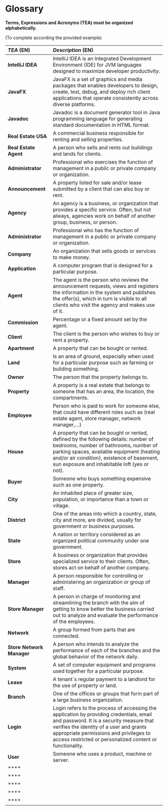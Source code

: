 # Glossary

**Terms, Expressions and Acronyms (TEA) must be organized alphabetically.**

(To complete according the provided example)

| **_TEA_** (EN)                                 | **_Description_** (EN)                                                                                                                                                                                                                                                                |                                       
|:-----------------------------------------------|:--------------------------------------------------------------------------------------------------------------------------------------------------------------------------------------------------------------------------------------------------------------------------------------|
| **IntelliJ IDEA**                              | IntelliJ IDEA is an Integrated Development Environment (IDE) for JVM languages designed to maximize developer productivity.                                                                                                                                                           |
| **JavaFX**                                     | JavaFX is a set of graphics and media packages that enables developers to design, create, test, debug, and deploy rich client applications that operate consistently across diverse platforms.                                                                                        |
| **Javadoc**                                    | Javadoc is a document generator tool in Java programming language for generating standard documentation in HTML format.                                                                                                                                                               |
| **Real Estate USA**                            | A commercial business responsible for renting and selling properties.                                                                                                                                                                                                                 | 
 | **Real Estate Agent**                          | A person who sells and rents out buildings and lands for clients.                                                                                                                                                                                                                     | 
 | **Administrator**                              | Professional who exercises the function of management in a public or private company or organization.                                                                                                                                                                                 |
 | **Announcement**                               | A property listed for sale and/or lease submitted by a client that can also buy or rent.                                                                                                                                                                                              |
 | **Agency**                                     | An agency is a business, or organization that provides a specific service. Often, but not always, agencies work on behalf of another group, business, or person.                                                                                                                      |
| **Administrator**                              | Professional who has the function of management in a public or private company or organization.                                                                                                                                                                                       |
| **Company**                                    | An organization that sells goods or services to make money.                                                                                                                                                                                                                           |
| **Application**                                | A computer program that is designed for a particular purpose.                                                                                                                                                                                                                         |
| **Agent**                                      | The agent is the person who reviews the announcement requests, views and registers the information in the system and publishes the offer(s), which in turn is visible to all clients who visit the agency and makes use of it.                                                        |
| **Commission**                                 | Percentage or a fixed amount set by the agent.                                                                                                                                                                                                                                        |
| **Client**                                     | The client is the person who wishes to buy or rent a property.                                                                                                                                                                                                                        |
| **Apartment**                                  | A property that can be bought or rented.                                                                                                                                                                                                                                              |
| **Land**                                       | Is an area of ground, especially when used for a particular purpose such as farming or building something.                                                                                                                                                                            |
| **Owner**                                      | The person that the property belongs to.                                                                                                                                                                                                                                              |
| **Property**                                   | A property is a real estate that belongs to someone that has an area, the location, the compartments.                                                                                                                                                                                 |
| **Employee**                                   | Person who is paid to work for someone else, that could have different roles such as (real estate agent, store manager, network manager,…)                                                                                                                                            |
| **House**                                      | A property that can be bought or rented, defined by the following details: number of bedrooms, number of bathrooms, number of parking spaces, available equipment (heating and/or air condition), existence of basement, sun exposure and inhabitable loft (yes or not).              |
| **Buyer**                                      | Someone who buys something expensive such as one property.                                                                                                                                                                                                                            |
| **City**                                       | An inhabited place of greater size, population, or importance than a town or village.                                                                                                                                                                                                 |
| **District**                                   | One of the areas into which a country, state, city and more, are divided, usually for government or business purposes.                                                                                                                                                                |
| **State**                                      | A nation or territory considered as an organized political community under one government.                                                                                                                                                                                            |
| **Store**                                      | A business or organization that provides specialized service to their clients. Often, stores act on behalf of another company.                                                                                                                                                        |
| **Manager**                                    | A person responsible for controlling or administering an organization or group of staff.                                                                                                                                                                                              |
| **Store Manager**                              | A person in charge of monitoring and streamlining the branch with the aim of getting to know better the business carried out to analyze and evaluate the performance of the employees.                                                                                                |
| **Network**                                    | A group formed from parts that are connected.                                                                                                                                                                                                                                         |
| **Store Network Manager**                      | A person who intends to analyze the performance of each of the branches and the global behavior of the network daily.                                                                                                                                                                 |
| **System**                                     | A set of computer equipment and programs used together for a particular purpose.                                                                                                                                                                                                      |
| **Lease**                                      | A tenant´s regular payment to a landlord for the use of property or land.                                                                                                                                                                                                             |
| **Branch**                                     | One of the offices or groups that form part of a large business organization.                                                                                                                                                                                                         |
| **Login**                                      | Login refers to the process of accessing the application by providing credentials, email and password. It is a security measure that verifies the identity of a user and grants appropriate permissions and privileges to access restricted or personalized content or functionality. |
| **User**                                       | Someone who uses a product, machine or server.                                                                                                                                                                                                                                        |
| ****                                           |                                                                                                                                                                                                                                                                                       |
| ****                                           |                                                                                                                                                                                                                                                                                       |
| ****                                           |                                                                                                                                                                                                                                                                                       |
| ****                                           |                                                                                                                                                                                                                                                                                       |
| ****                                           |                                                                                                                                                                                                                                                                                       |







